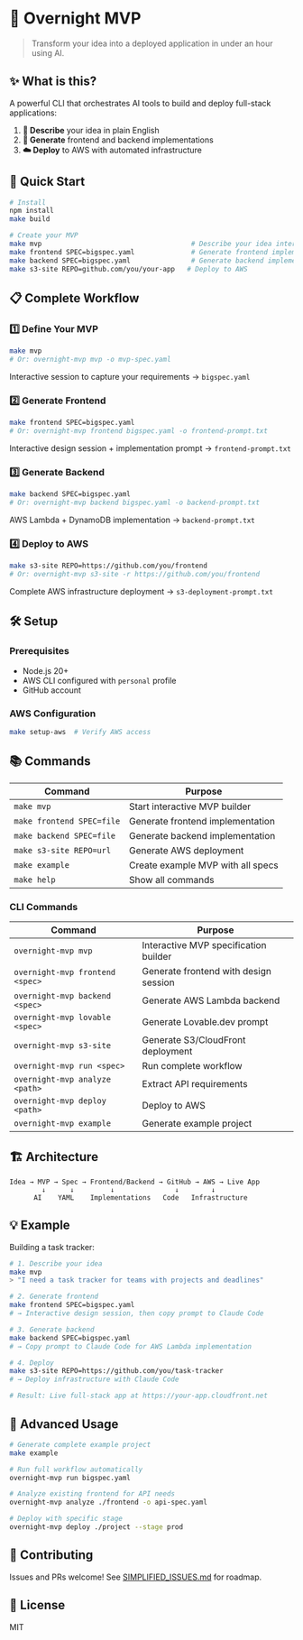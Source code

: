 # 🚀 Overnight MVP

> Transform your idea into a deployed application in under an hour using AI.

## ✨ What is this?

A powerful CLI that orchestrates AI tools to build and deploy full-stack applications:

1. **💬 Describe** your idea in plain English
2. **🎨 Generate** frontend and backend implementations
3. **☁️ Deploy** to AWS with automated infrastructure

## 🎯 Quick Start

```bash
# Install
npm install
make build

# Create your MVP
make mvp                                     # Describe your idea interactively
make frontend SPEC=bigspec.yaml              # Generate frontend implementation
make backend SPEC=bigspec.yaml               # Generate backend implementation
make s3-site REPO=github.com/you/your-app   # Deploy to AWS
```

## 📋 Complete Workflow

### 1️⃣ Define Your MVP
```bash
make mvp
# Or: overnight-mvp mvp -o mvp-spec.yaml
```
Interactive session to capture your requirements → `bigspec.yaml`

### 2️⃣ Generate Frontend
```bash
make frontend SPEC=bigspec.yaml
# Or: overnight-mvp frontend bigspec.yaml -o frontend-prompt.txt
```
Interactive design session + implementation prompt → `frontend-prompt.txt`

### 3️⃣ Generate Backend
```bash
make backend SPEC=bigspec.yaml
# Or: overnight-mvp backend bigspec.yaml -o backend-prompt.txt
```
AWS Lambda + DynamoDB implementation → `backend-prompt.txt`

### 4️⃣ Deploy to AWS
```bash
make s3-site REPO=https://github.com/you/frontend
# Or: overnight-mvp s3-site -r https://github.com/you/frontend
```
Complete AWS infrastructure deployment → `s3-deployment-prompt.txt`

## 🛠️ Setup

### Prerequisites
- Node.js 20+
- AWS CLI configured with `personal` profile
- GitHub account

### AWS Configuration
```bash
make setup-aws  # Verify AWS access
```

## 📚 Commands

| Command | Purpose |
|---------|---------|
| `make mvp` | Start interactive MVP builder |
| `make frontend SPEC=file` | Generate frontend implementation |
| `make backend SPEC=file` | Generate backend implementation |
| `make s3-site REPO=url` | Generate AWS deployment |
| `make example` | Create example MVP with all specs |
| `make help` | Show all commands |

### CLI Commands
| Command | Purpose |
|---------|---------|
| `overnight-mvp mvp` | Interactive MVP specification builder |
| `overnight-mvp frontend <spec>` | Generate frontend with design session |
| `overnight-mvp backend <spec>` | Generate AWS Lambda backend |
| `overnight-mvp lovable <spec>` | Generate Lovable.dev prompt |
| `overnight-mvp s3-site` | Generate S3/CloudFront deployment |
| `overnight-mvp run <spec>` | Run complete workflow |
| `overnight-mvp analyze <path>` | Extract API requirements |
| `overnight-mvp deploy <path>` | Deploy to AWS |
| `overnight-mvp example` | Generate example project |

## 🏗️ Architecture

```
Idea → MVP → Spec → Frontend/Backend → GitHub → AWS → Live App
        ↓      ↓         ↓               ↓        ↓
      AI    YAML    Implementations   Code   Infrastructure
```

## 💡 Example

Building a task tracker:

```bash
# 1. Describe your idea
make mvp
> "I need a task tracker for teams with projects and deadlines"

# 2. Generate frontend
make frontend SPEC=bigspec.yaml
# → Interactive design session, then copy prompt to Claude Code

# 3. Generate backend
make backend SPEC=bigspec.yaml
# → Copy prompt to Claude Code for AWS Lambda implementation

# 4. Deploy
make s3-site REPO=https://github.com/you/task-tracker
# → Deploy infrastructure with Claude Code

# Result: Live full-stack app at https://your-app.cloudfront.net
```

## 🚀 Advanced Usage

```bash
# Generate complete example project
make example

# Run full workflow automatically
overnight-mvp run bigspec.yaml

# Analyze existing frontend for API needs
overnight-mvp analyze ./frontend -o api-spec.yaml

# Deploy with specific stage
overnight-mvp deploy ./project --stage prod
```

## 🤝 Contributing

Issues and PRs welcome! See [SIMPLIFIED_ISSUES.md](SIMPLIFIED_ISSUES.md) for roadmap.

## 📄 License

MIT